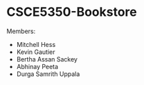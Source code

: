 # CSCE5350-Bookstore

Members:
- Mitchell Hess
- Kevin Gautier
- Bertha Assan Sackey
- Abhinay Peeta
- Durga Samrith Uppala